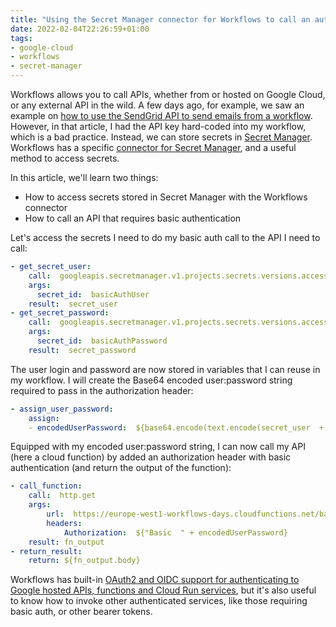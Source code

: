 ```yaml
---
title: "Using the Secret Manager connector for Workflows to call an authenticated service"
date: 2022-02-04T22:26:59+01:00
tags:
- google-cloud
- workflows
- secret-manager
---
```


Workflows allows you to call APIs, whether from or hosted on Google Cloud, or any external API in the wild. 
A few days ago, for example, we saw an example on 
[how to use the SendGrid API to send emails from a workflow](https://glaforge.appspot.com/article/sending-an-email-with-sendgrid-from-workflows). 
However, in that article, I had the API key hard-coded into my workflow, which is a bad practice. 
Instead, we can store secrets in [Secret Manager](https://cloud.google.com/secret-manager). 
Workflows has a specific [connector for Secret Manager](https://cloud.google.com/workflows/docs/reference/googleapis/secretmanager/Overview), 
and a useful method to access secrets.

In this article, we'll learn two things:
* How to access secrets stored in Secret Manager with the Workflows connector
* How to call an API that requires basic authentication

Let's access the secrets I need to do my basic auth call to the API I need to call:

```yaml
- get_secret_user:
    call:  googleapis.secretmanager.v1.projects.secrets.versions.accessString
    args:
      secret_id:  basicAuthUser
    result:  secret_user
- get_secret_password:
    call:  googleapis.secretmanager.v1.projects.secrets.versions.accessString
    args:
      secret_id:  basicAuthPassword
    result:  secret_password
```

The user login and password are now stored in variables that I can reuse in my workflow. 
I will create the Base64 encoded user:password string required to pass in the authorization header:

```yaml
- assign_user_password:
    assign:
    - encodedUserPassword:  ${base64.encode(text.encode(secret_user  +  ":"  +  secret_password))}
```

Equipped with my encoded user:password string, I can now call my API (here a cloud function) 
by added an authorization header with basic authentication (and return the output of the function):

```yaml
- call_function:
    call:  http.get
    args:
        url:  https://europe-west1-workflows-days.cloudfunctions.net/basicAuthFn
        headers:
            Authorization:  ${"Basic  " + encodedUserPassword}
    result: fn_output
- return_result:
    return: ${fn_output.body}
```

Workflows has built-in 
[OAuth2 and OIDC support for authenticating to Google hosted APIs, functions and Cloud Run services](https://cloud.google.com/workflows/docs/authentication#making_authenticated_requests), 
but it's also useful to know how to invoke other authenticated services, like those requiring basic auth, or other bearer tokens.